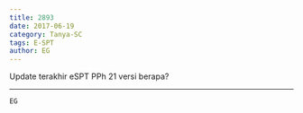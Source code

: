 ```yaml
---
title: 2893
date: 2017-06-19
category: Tanya-SC
tags: E-SPT
author: EG
---
```


Update terakhir eSPT PPh 21 versi berapa?

---



`EG`
